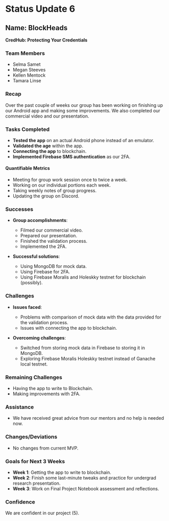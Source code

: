 
# Status Update 6

## Name: BlockHeads

**CredHub: Protecting Your Credentials**

### Team Members
- Selma Samet
- Megan Steeves
- Kellen Mentock
- Tamara Linse

### Recap
Over the past couple of weeks our group has been working on finishing up our Android app and making some improvements. We also completed our commercial video and our presentation.

### Tasks Completed
- **Tested the app** on an actual Android phone instead of an emulator.
- **Validated the age** within the app.
- **Connecting the app** to blockchain.
- **Implemented Firebase SMS authentication** as our 2FA.

#### Quantifiable Metrics
- Meeting for group work session once to twice a week.
- Working on our individual portions each week.
- Taking weekly notes of group progress.
- Updating the group on Discord.

### Successes
- **Group accomplishments**:
  - Filmed our commercial video.
  - Prepared our presentation.
  - Finished the validation process.
  - Implemented the 2FA.

- **Successful solutions**:
  - Using MongoDB for mock data.
  - Using Firebase for 2FA.
  - Using Firebase Moralis and Holeskky testnet for blockchain (possibly).

### Challenges
- **Issues faced**:
  - Problems with comparison of mock data with the data provided for the validation process.
  - Issues with connecting the app to blockchain.

- **Overcoming challenges**:
  - Switched from storing mock data in Firebase to storing it in MongoDB.
  - Exploring Firebase Moralis Holeskky testnet instead of Ganache local testnet.

### Remaining Challenges
- Having the app to write to Blockchain.
- Making improvements with 2FA.

### Assistance
- We have received great advice from our mentors and no help is needed now.

### Changes/Deviations
- No changes from current MVP.

### Goals for Next 3 Weeks
- **Week 1**: Getting the app to write to blockchain.
- **Week 2**: Finish some last-minute tweaks and practice for undergrad research presentation.
- **Week 3**: Work on Final Project Notebook assessment and reflections.

### Confidence
We are confident in our project (5).
